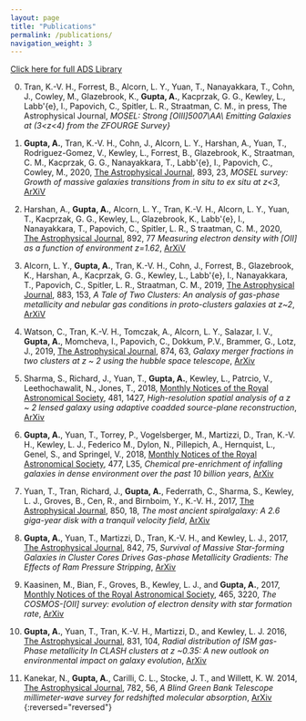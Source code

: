 ```yaml
---
layout: page
title: "Publications"
permalink: /publications/
navigation_weight: 3
---
```

[Click here for full ADS Library](https://ui.adsabs.harvard.edu/public-libraries/2Ylg6zzsT9m5-KfpX_s12A)

0. Tran, K.-V. H.,  Forrest, B., Alcorn, L. Y., Yuan, T.,  Nanayakkara, T.,   Cohn, J., Cowley, M.,   Glazebrook, K., 
**Gupta, A.**, Kacprzak, G. G.,  Kewley, L., Labb\'{e}, I., Papovich, C., Spitler, L. R., Straatman, C. M., in  press, The Astrophysical Journal,
 *MOSEL: Strong [OIII]5007\AA\ Emitting Galaxies at (3<z<4) from the ZFOURGE Survey}*


0. **Gupta, A.**, Tran, K.-V. H.,   Cohn, J.,  Alcorn, L. Y., Harshan, A.,  Yuan, T.,  Rodriguez-Gomez, V., Kewley, L.,
 Forrest, B.,  Glazebrook, K., Straatman, C. M., Kacprzak, G. G.,  Nanayakkara, T.,   Labb\'{e}, I., 
 Papovich, C., Cowley, M., 2020, [The Astrophysical Journal](https://iopscience.iop.org/article/10.3847/1538-4357/ab7b6d), 893, 23,
 *MOSEL survey: Growth of massive galaxies transitions from  in situ to ex situ at z<3*, 
 [ArXiV](https://arxiv.org/abs/2003.01725)

0. Harshan, A.,  **Gupta, A.**, Alcorn, L. Y., Tran, K.-V. H.,  Alcorn, L. Y., Yuan, T., 
Kacprzak, G. G., Kewley, L.,  Glazebrook, K.,  Labb\'{e}, I.,  Nanayakkara, T., Papovich, C., Spitler, L. R.,  S
traatman, C. M., 2020, [The Astrophysical Journal](https://iopscience.iop.org/article/10.3847/1538-4357/ab76cf),  892,  77
*Measuring electron density with [OII] as a function of environment z=1.62*, [ArXiV](https://arxiv.org/abs/2002.08353)

0. Alcorn, L. Y., **Gupta, A.**, Tran, K.-V. H.,  Cohn, J., Forrest, B.,  Glazebrook, K., 
Harshan, A., Kacprzak, G. G.,  Kewley, L., Labb\'{e}, I., Nanayakkara, T., Papovich, C., Spitler, L. R., 
Straatman, C. M., 2019, [The Astrophysical Journal](https://iopscience.iop.org/article/10.3847/1538-4357/ab3b0c), 883, 153,
*A Tale of Two Clusters:  An analysis of  gas-phase metallicity and nebular gas conditions in proto-clusters galaxies at z~2*, [ArXiV](https://arxiv.org/abs/1908.07057)


0. Watson, C., Tran, K.-V. H., Tomczak, A., Alcorn, L. Y., Salazar, I. V., **Gupta, A.**, 
Momcheva, I., Papovich, C., Dokkum, P.V., Brammer, G., Lotz, J., 2019, 
[The Astrophysical Journal](https://iopscience.iop.org/article/10.3847/1538-4357/ab06ef/meta), 874, 63, 
*Galaxy merger fractions in two clusters at z ~ 2 using the hubble space telescope*, [ArXiv](https://arxiv.org/abs/1902.07225)


0. Sharma, S., Richard, J., Yuan, T., **Gupta, A.**, Kewley, L., Patrcio, V., Leethochawalit, N., Jones,
T., 2018,
[Monthly Notices of the Royal Astronomical Society](https://academic.oup.com/mnras/article-abstract/481/2/1427/5086085?redirectedFrom=fulltext), 481, 1427, 
*High-resolution spatial analysis of a z ~ 2 lensed galaxy using adaptive coadded source-plane reconstruction*, [ArXiv](https://arxiv.org/abs/1808.10468)

0. **Gupta, A.**, Yuan, T., Torrey, P., Vogelsberger, M., Martizzi, D., Tran, K.-V. H., Kewley, L. J.,
Federico M., Dylon, N., Pillepich, A., Hernquist, L., Genel, S., and Springel, V., 2018, 
[Monthly Notices of the Royal Astronomical Society](https://academic.oup.com/mnrasl/article/477/1/L35/4925008), 477, L35, 
*Chemical pre-enrichment of infalling galaxies in dense environment over the past 10 billion years*, [ArXiv](https://arxiv.org/abs/1801.03500)

0. Yuan, T., Tran, Richard, J., **Gupta, A.**, Federrath, C., Sharma, S., Kewley, L. J., Groves, B., Cen,
R., and Birnboim, Y., K.-V. H., 2017, 
[The Astrophysical Journal](https://iopscience.iop.org/article/10.3847/1538-4357/aa951d/meta), 850, 18, 
*The most ancient spiralgalaxy: A 2.6 giga-year disk with a tranquil velocity field*, [ArXiv](https://arxiv.org/abs/1710.11130)

0. **Gupta, A.**, Yuan, T., Martizzi, D., Tran, K.-V. H., and Kewley, L. J., 2017, 
[The Astrophysical Journal](https://iopscience.iop.org/article/10.3847/1538-4357/aa74ea/meta), 842, 75,
*Survival of Massive Star-forming Galaxies in Cluster Cores Drives Gas-phase Metallicity Gradients: The Effects of Ram Pressure Stripping*, [ArXiv](https://arxiv.org/abs/1705.08452)

0. Kaasinen, M., Bian, F., Groves, B., Kewley, L. J., and **Gupta, A.**, 2017, 
[Monthly Notices of the Royal Astronomical Society](https://academic.oup.com/mnras/article-abstract/465/3/3220/2417054?redirectedFrom=fulltext), 465, 3220, 
*The COSMOS-[OII] survey: evolution of electron density with star formation rate*, [ArXiv](https://arxiv.org/abs/1611.01166)


0. **Gupta, A.**, Yuan, T., Tran, K.-V. H., Martizzi, D., and Kewley, L. J. 2016, 
[The Astrophysical Journal](https://iopscience.iop.org/article/10.3847/0004-637X/831/1/104/meta), 831, 104, 
*Radial distribution of ISM gas-Phase metallicity In CLASH clusters at z ~0.35: A new outlook on environmental impact on galaxy evolution*, [ArXiv](https://arxiv.org/abs/1608.06289)

0. Kanekar, N., **Gupta, A.**, Carilli, C. L., Stocke, J. T., and Willett, K. W. 2014, 
[The Astrophysical Journal](https://iopscience.iop.org/article/10.1088/0004-637X/782/1/56/meta), 782, 56, 
*A Blind Green Bank Telescope millimeter-wave survey for redshifted molecular absorption*, [ArXiv](https://arxiv.org/abs/1312.3642)
{:reversed="reversed"}
